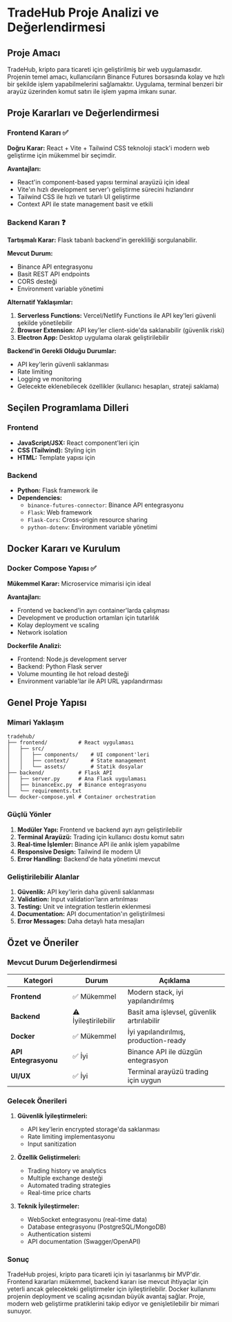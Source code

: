 # TradeHub Proje Analizi ve Değerlendirmesi

## Proje Amacı

TradeHub, kripto para ticareti için geliştirilmiş bir web uygulamasıdır. Projenin temel amacı, kullanıcıların Binance Futures borsasında kolay ve hızlı bir şekilde işlem yapabilmelerini sağlamaktır. Uygulama, terminal benzeri bir arayüz üzerinden komut satırı ile işlem yapma imkanı sunar.

## Proje Kararları ve Değerlendirmesi

### Frontend Kararı ✅
**Doğru Karar:** React + Vite + Tailwind CSS teknoloji stack'i modern web geliştirme için mükemmel bir seçimdir.

**Avantajları:**
- React'in component-based yapısı terminal arayüzü için ideal
- Vite'ın hızlı development server'ı geliştirme sürecini hızlandırır
- Tailwind CSS ile hızlı ve tutarlı UI geliştirme
- Context API ile state management basit ve etkili

### Backend Kararı ❓
**Tartışmalı Karar:** Flask tabanlı backend'in gerekliliği sorgulanabilir.

**Mevcut Durum:**
- Binance API entegrasyonu
- Basit REST API endpoints
- CORS desteği
- Environment variable yönetimi

**Alternatif Yaklaşımlar:**
1. **Serverless Functions:** Vercel/Netlify Functions ile API key'leri güvenli şekilde yönetilebilir
2. **Browser Extension:** API key'ler client-side'da saklanabilir (güvenlik riski)
3. **Electron App:** Desktop uygulama olarak geliştirilebilir

**Backend'in Gerekli Olduğu Durumlar:**
- API key'lerin güvenli saklanması
- Rate limiting
- Logging ve monitoring
- Gelecekte eklenebilecek özellikler (kullanıcı hesapları, strateji saklama)

## Seçilen Programlama Dilleri

### Frontend
- **JavaScript/JSX:** React component'leri için
- **CSS (Tailwind):** Styling için
- **HTML:** Template yapısı için

### Backend
- **Python:** Flask framework ile
- **Dependencies:**
  - `binance-futures-connector`: Binance API entegrasyonu
  - `Flask`: Web framework
  - `Flask-Cors`: Cross-origin resource sharing
  - `python-dotenv`: Environment variable yönetimi

## Docker Kararı ve Kurulum

### Docker Compose Yapısı ✅
**Mükemmel Karar:** Microservice mimarisi için ideal

**Avantajları:**
- Frontend ve backend'in ayrı container'larda çalışması
- Development ve production ortamları için tutarlılık
- Kolay deployment ve scaling
- Network isolation

**Dockerfile Analizi:**
- Frontend: Node.js development server
- Backend: Python Flask server
- Volume mounting ile hot reload desteği
- Environment variable'lar ile API URL yapılandırması

## Genel Proje Yapısı

### Mimari Yaklaşım
```
tradehub/
├── frontend/          # React uygulaması
│   ├── src/
│   │   ├── components/    # UI component'leri
│   │   ├── context/       # State management
│   │   └── assets/        # Statik dosyalar
├── backend/           # Flask API
│   ├── server.py      # Ana Flask uygulaması
│   ├── binanceExc.py  # Binance entegrasyonu
│   └── requirements.txt
└── docker-compose.yml # Container orchestration
```

### Güçlü Yönler
1. **Modüler Yapı:** Frontend ve backend ayrı ayrı geliştirilebilir
2. **Terminal Arayüzü:** Trading için kullanıcı dostu komut satırı
3. **Real-time İşlemler:** Binance API ile anlık işlem yapabilme
4. **Responsive Design:** Tailwind ile modern UI
5. **Error Handling:** Backend'de hata yönetimi mevcut

### Geliştirilebilir Alanlar
1. **Güvenlik:** API key'lerin daha güvenli saklanması
2. **Validation:** Input validation'ların artırılması
3. **Testing:** Unit ve integration testlerin eklenmesi
4. **Documentation:** API documentation'ın geliştirilmesi
5. **Error Messages:** Daha detaylı hata mesajları

## Özet ve Öneriler

### Mevcut Durum Değerlendirmesi

| Kategori | Durum | Açıklama |
|----------|-------|----------|
| **Frontend** | ✅ Mükemmel | Modern stack, iyi yapılandırılmış |
| **Backend** | ⚠️ İyileştirilebilir | Basit ama işlevsel, güvenlik artırılabilir |
| **Docker** | ✅ Mükemmel | İyi yapılandırılmış, production-ready |
| **API Entegrasyonu** | ✅ İyi | Binance API ile düzgün entegrasyon |
| **UI/UX** | ✅ İyi | Terminal arayüzü trading için uygun |

### Gelecek Önerileri

1. **Güvenlik İyileştirmeleri:**
   - API key'lerin encrypted storage'da saklanması
   - Rate limiting implementasyonu
   - Input sanitization

2. **Özellik Geliştirmeleri:**
   - Trading history ve analytics
   - Multiple exchange desteği
   - Automated trading strategies
   - Real-time price charts

3. **Teknik İyileştirmeler:**
   - WebSocket entegrasyonu (real-time data)
   - Database entegrasyonu (PostgreSQL/MongoDB)
   - Authentication sistemi
   - API documentation (Swagger/OpenAPI)

### Sonuç

TradeHub projesi, kripto para ticareti için iyi tasarlanmış bir MVP'dir. Frontend kararları mükemmel, backend kararı ise mevcut ihtiyaçlar için yeterli ancak gelecekteki geliştirmeler için iyileştirilebilir. Docker kullanımı projenin deployment ve scaling açısından büyük avantaj sağlar. Proje, modern web geliştirme pratiklerini takip ediyor ve genişletilebilir bir mimari sunuyor. 